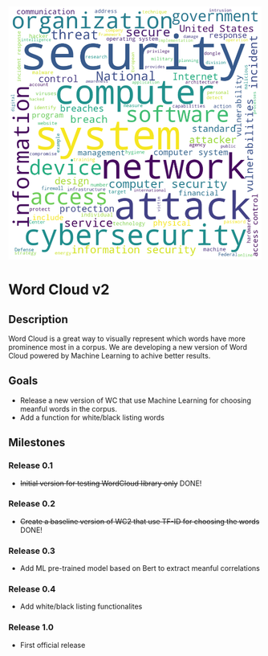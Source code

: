 <img class="aling:center" src="wordcloud_header.png" alt="word cloud image">

# Word Cloud v2

## Description
Word Cloud is a great way to visually represent which words have more prominence most in a corpus.
We are developing a new version of Word Cloud powered by Machine Learning to achive better results. 

## Goals
- Release a new version of WC that use Machine Learning for choosing meanful words in the corpus.
- Add a function for white/black listing words

## Milestones

### Release 0.1
- <s>Initial version for testing WordCloud library only</s> DONE!

### Release 0.2
- <s>Create a baseline version of WC2 that use TF-ID for choosing the words</s> DONE!

### Release 0.3
- Add ML pre-trained model based on Bert to extract meanful correlations

### Release 0.4
- Add white/black listing functionalites

### Release 1.0
- First official release
